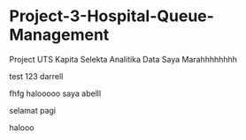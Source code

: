 # Project-3-Hospital-Queue-Management
Project UTS Kapita Selekta Analitika Data
Saya Marahhhhhhhh




test 123 darrell

fhfg
halooooo saya abelll

selamat pagi


halooo

